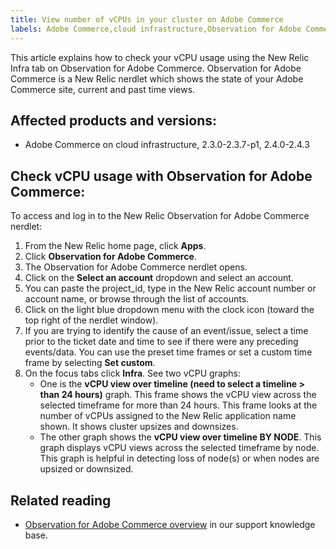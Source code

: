 ```yaml
---
title: View number of vCPUs in your cluster on Adobe Commerce
labels: Adobe Commerce,cloud infrastructure,Observation for Adobe Commerce,CPU,Magento,how to,New Relic
---
```


This article explains how to check your vCPU usage using the New Relic Infra tab on Observation for Adobe Commerce. Observation for Adobe Commerce is a New Relic nerdlet which shows the state of your Adobe Commerce site, current and past time views.

## Affected products and versions:

* Adobe Commerce on cloud infrastructure, 2.3.0-2.3.7-p1, 2.4.0-2.4.3

## Check vCPU usage with Observation for Adobe Commerce:

To access and log in to the New Relic Observation for Adobe Commerce nerdlet:

1. From the New Relic home page, click **Apps**.
1. Click **Observation for Adobe Commerce**.
1. The Observation for Adobe Commerce nerdlet opens.
1. Click on the **Select an account** dropdown and select an account. 
1. You can paste the project_id, type in the New Relic account number or account name, or browse through the list of accounts.
1. Click on the light blue dropdown menu with the clock icon (toward the top right of the nerdlet window).
1. If you are trying to identify the cause of an event/issue, select a time prior to the ticket date and time to see if there were any preceding events/data. You can use the preset time frames or set a custom time frame by selecting **Set custom**.
1. On the focus tabs click **Infra**. See two vCPU graphs:
    * One is the **vCPU view over timeline (need to select a timeline > than 24 hours)** graph. This frame shows the vCPU view across the selected timeframe for more than 24 hours. This frame looks at the number of vCPUs assigned to the New Relic application name shown. It shows cluster upsizes and downsizes.
    * The other graph shows the **vCPU view over timeline BY NODE**. This graph displays vCPU views across the selected timeframe by node. This graph is helpful in detecting loss of node(s) or when nodes are upsized or downsized.

## Related reading

* [Observation for Adobe Commerce overview](https://support.magento.com/hc/en-us/articles/4406549696781) in our support knowledge base.
